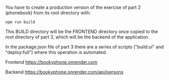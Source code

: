
You have to create a production version of the exercise of part 2 (phonebook) from its root directory with:

 `npm run build`

This BUILD directory will be the FRONTEND directory once copied to the root directory of part 3, which will be the backend of the application. 

In the package.json file of part 3 there are a series of scripts ("build:ui" and "deploy:full") where this operation is automated.


Frontend
https://bookyphone.onrender.com


Backend
https://bookyphone.onrender.com/api/persons